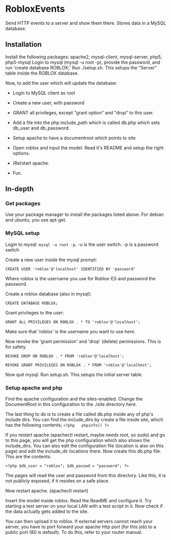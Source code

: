 # RobloxEvents
Send HTTP events to a server and show them there. Stores data in a MySQL database.

## Installation
Install the following packages: apache2, mysql-client, mysql-server, php5, php5-mysql 
Login to mysql (mysql -u root -p), provide the password, and run 'create database ROBLOX;'
Run ./setup.sh. This setups the "Server" table inside the ROBLOX database.

Now, to add the user which will update the database:

*	Login to MySQL client as root
*	Create a new user, with password
*	GRANT all privileges, except "grant option" and "drop" to this user.
*	Add a file into the php include_path which is called db.php which sets db_user and db_password.
*	Setup apache to have a documentroot which points to site

*	Open roblox and input the model. Read it's README and setup the right options.
*	(Re)start apache.
*	Fun.



## In-depth

### Get packages
Use your package manager to install the packages listed above. For debian and ubuntu, you use apt-get.

### MySQL setup
Login to mysql: `mysql -u root -p`. -u is the user switch. -p is a password switch

Create a new user inside the mysql prompt:

`CREATE USER 'roblox'@'localhost' IDENTIFIED BY 'password'` 

Where roblox is the username you use for Roblox-ES and password the password.

Create a roblox database (also in mysql):

`CREATE DATABASE ROBLOX;`

Grant privileges to the user:

`GRANT ALL PRIVILEGES ON ROBLOX . * TO 'roblox'@'localhost';`

Make sure that 'roblox' is the username you want to use here.

Now revoke the 'grant permission' and 'drop' (delete) permissions. This is for safety.

`REVOKE DROP ON ROBLOX . * FROM 'roblox'@'localhost';`

`REVOKE GRANT PRIVILEGES ON ROBLOX . * FROM 'roblox'@'localhost';`

Now quit mysql. Run setup.sh. This setups the initial server table.

### Setup apache and php

Find the apache configuration and the sites-enabled. Change the DocumentRoot in this configuration to the ./site directory here. 

The last thing to do is to create a file called db.php inside any of php's include dirs. You can find the include_dirs by create a file inside site, which has the following contents;
`<?php	
	phpinfo()
?>`

If you restart apache (apachectl restart, maybe needs root, so sudo) and go to this page, you will get the php configuration which also shows the include_dirs. You can also edit the configuration file (location is also on this page) and edit the include_dir locations there.
Now create this db.php file. This are the contents:

`<?php
	$db_user = "roblox";
	$db_passwd = "password";
?>`

The pages will read the user and password from this directory. Like this, it is not publicly exposed, if it resides on a safe place.

Now restart apache. (apachectl restart)

Insert the model inside roblox. Read the ReadME and configure it. Try starting a test server on your local LAN with a test script in it. Now check if the data actually gets added to the site.

You can then upload it to roblox. If external servers cannot reach your server, you have to port forward your apache http port (for this job) to a public port (80 is default). To do this, refer to your router manual.

